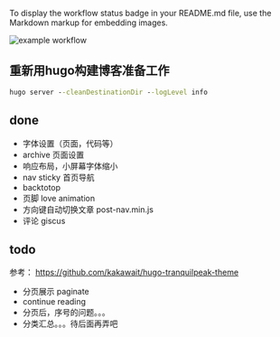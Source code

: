
To display the workflow status badge in your README.md file, use the Markdown markup for embedding images.

![example workflow](https://github.com/github/docs/actions/workflows/main.yml/badge.svg)


## 重新用hugo构建博客准备工作

```cmd
hugo server --cleanDestinationDir --logLevel info
```


## done

- 字体设置（页面，代码等）
- archive 页面设置
- 响应布局，小屏幕字体缩小
- nav sticky 首页导航
- backtotop 
- 页脚 love animation
- 方向键自动切换文章   post-nav.min.js
- 评论 giscus

## todo

参考： https://github.com/kakawait/hugo-tranquilpeak-theme 

- 分页展示 paginate  
- continue reading
- 分页后，序号的问题。。。
- 分类汇总。。。待后面再弄吧
